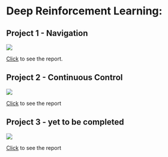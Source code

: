 # Deep Reinforcement Learning: 

## Project 1 - Navigation

![](https://user-images.githubusercontent.com/10624937/42135619-d90f2f28-7d12-11e8-8823-82b970a54d7e.gif)

[Click](https://github.com/adehgha/Deep_RL_Projects/tree/master/project%201-navigation) to see the report.

## Project 2 - Continuous Control

![](https://github.com/adehgha/Deep_RL_Projects/blob/master/project%202-continuous_control/image/trained_agent.gif)

[Click](https://github.com/adehgha/Deep_RL_Projects/tree/master/project%202-continuous_control) to see the report

## Project 3 -  yet to be completed

![](https://github.com/adehgha/Deep_RL_Projects/blob/master/project%203-collaboration_and_competition/image/trained_agents.gif)

[Click](https://github.com/adehgha/Deep_RL_Projects/blob/master/project%203-collaboration_and_competition/Report.md) to see the report